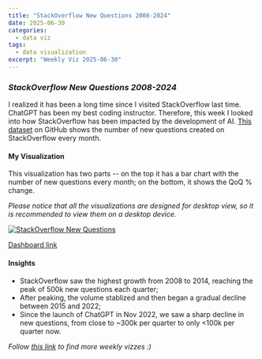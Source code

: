 ```yaml
---
title: "StackOverflow New Questions 2008-2024"
date: 2025-06-30
categories:
  - data viz
tags:
  - data visualization
excerpt: "Weekly Viz 2025-06-30"
---
```


### *StackOverflow New Questions 2008-2024*

I realized it has been a long time since I visited StackOverflow last time. ChatGPT has been my best coding instructor. Therefore, this week I looked into how StackOverflow has been impacted by the development of AI. [This dataset](https://gist.github.com/hopeseekr/f522e380e35745bd5bdc3269a9f0b132) on GitHub shows the number of new questions created on StackOverflow every month.  

#### My Visualization

This visualization has two parts -- on the top it has a bar chart with the number of new questions every month; on the bottom, it shows the QoQ % change.  

*Please notice that all the visualizations are designed for desktop view, so it is recommended to view them on a desktop device.*  

<div class='tableauPlaceholder' id='viz1751336402645' style='position: relative'>
  <noscript><a href='#'>
    <img alt='StackOverflow New Questions ' src='https:&#47;&#47;public.tableau.com&#47;static&#47;images&#47;20&#47;20250630StackOverflowNewQuestions2008-2024&#47;StackOverflowNewQuestions&#47;1_rss.png' style='border: none' />
  </a></noscript>
  <object class='tableauViz'  style='display:none;'>
    <param name='host_url' value='https%3A%2F%2Fpublic.tableau.com%2F' /> 
    <param name='embed_code_version' value='3' /> 
    <param name='site_root' value='' />
    <param name='name' value='20250630StackOverflowNewQuestions2008-2024&#47;StackOverflowNewQuestions' />
    <param name='tabs' value='no' />
    <param name='toolbar' value='yes' />
    <param name='static_image' value='https:&#47;&#47;public.tableau.com&#47;static&#47;images&#47;20&#47;20250630StackOverflowNewQuestions2008-2024&#47;StackOverflowNewQuestions&#47;1.png' />
    <param name='animate_transition' value='yes' />
    <param name='display_static_image' value='yes' />
    <param name='display_spinner' value='yes' />
    <param name='display_overlay' value='yes' />
    <param name='display_count' value='yes' />
    <param name='language' value='en-US' />
    <param name='filter' value='publish=yes' />
  </object></div>         
  <script type='text/javascript'>  
    var divElement = document.getElementById('viz1751336402645');             
    var vizElement = divElement.getElementsByTagName('object')[0];        
    if ( divElement.offsetWidth > 800 ) { vizElement.style.width='800px';vizElement.style.height='627px';} else if ( divElement.offsetWidth > 500 ) { vizElement.style.width='800px';vizElement.style.height='627px';} else { vizElement.style.width='100%';vizElement.style.height='727px';}   
    var scriptElement = document.createElement('script');             
    scriptElement.src = 'https://public.tableau.com/javascripts/api/viz_v1.js';         
    vizElement.parentNode.insertBefore(scriptElement, vizElement);        
  </script>


[Dashboard link](https://public.tableau.com/views/20250630StackOverflowNewQuestions2008-2024/StackOverflowNewQuestions?:language=en-US&publish=yes&:sid=&:redirect=auth&:display_count=n&:origin=viz_share_link)

#### Insights
* StackOverflow saw the highest growth from 2008 to 2014, reaching the peak of 500k new questions each quarter;  
* After peaking, the volume stablized and then began a gradual decline between 2015 and 2022;
* Since the launch of ChatGPT in Nov 2022, we saw a sharp decline in new questions, from close to ~300k per quarter to only <100k per quarter now.  

*Follow [this link](https://yudong-94.github.io/personal-website/project/WeeklyViz2025/) to find more weekly vizzes :)*

